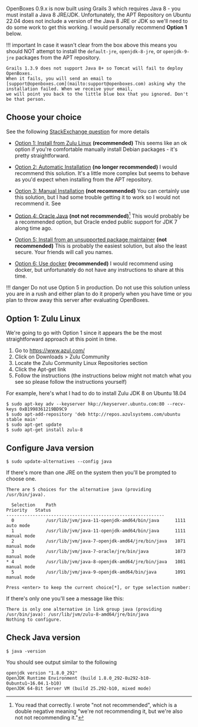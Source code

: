 
OpenBoxes 0.9.x is now built using Grails 3 which requires Java 8 - you must install a Java 8 JRE/JDK. 
Unfortunately, the APT Repository on Ubuntu 22.04 does not include a version 
of the Java 8 JRE or JDK so we'll need to do some work to get this working. I would personally recommend 
**Option 1** below.


!!! important
    In case it wasn't clear from the box above this means you should NOT attempt to install the `default-jre`, 
    `openjdk-8-jre`, or `openjdk-9-jre` packages from the APT repository. 
    
    Grails 1.3.9 does not support Java 8+ so Tomcat will fail to deploy OpenBoxes. 
    When it fails, you will send an email to 
    [support@openboxes.com](mailto:support@openboxes.com) asking why the installation failed. When we receive your email, 
    we will point you back to the little blue box that you ignored. Don't be that person.

## Choose your choice
See the following [StackExchange question](https://askubuntu.com/questions/761127/how-do-i-install-openjdk-7-on-ubuntu-16-04-or-higher) for more details 

* [Option 1: Install from Zulu Linux](https://askubuntu.com/a/840945) **(recommended)**
This seems like an ok option if you're comfortable manually install Debian packages - it's pretty straightforward.

* [Option 2: Automatic Installation](https://askubuntu.com/a/803616) **(no longer recommended)** 
    I would recommend this solution. It's a little more complex but seems to behave as you'd expect when installing 
from the APT repository.

* [Option 3: Manual Installation](https://askubuntu.com/a/803616) **(not recommended)** You can certainly use this solution, but I had some trouble getting it to work so I would not recommend it. See 

* [Option 4: Oracle Java](https://askubuntu.com/a/761527) **(not not recommended)**[^1]
This would probably be a recommended option, but Oracle ended public support for JDK 7 along time ago.

* [Option 5: Install from an unsupported package maintainer](https://askubuntu.com/a/761527) **(not recommended)**
This is probably the easiest solution, but also the least secure. Your friends will call you names.

* [Option 6: Use docker](https://askubuntu.com/a/1059859) **(recommended)** I would recommend using docker, but unfortunately do not have any instructions to share at this time.

!!! danger
    Do not use Option 5 in production. Do not use this solution unless you are in a rush and either plan to do it 
    properly when you have time or you plan to throw away this server after evaluating OpenBoxes. 

[^1]: You read that correctly. I wrote "not not recommended", which is a double negative meaning 
"we're not recommending it, but we're also not not recommending it."

## Option 1: Zulu Linux
We're going to go with Option 1 since it appears the be the most straightforward approach at this point in time.

1. Go to <https://www.azul.com/>
1. Click on Downloads > Zulu Community
1. Locate the Zulu Community Linux Repositories section
1. Click the Apt-get link
1. Follow the instructions (the instructions below might not match what you see so please follow the instructions yourself)

For example, here's what I had to do to install Zulu JDK 8 on Ubuntu 18.04
```
$ sudo apt-key adv --keyserver hkp://keyserver.ubuntu.com:80 --recv-keys 0xB1998361219BD9C9
$ sudo apt-add-repository 'deb http://repos.azulsystems.com/ubuntu stable main'
$ sudo apt-get update
$ sudo apt-get install zulu-8
```

## Configure Java version 
```
$ sudo update-alternatives --config java
```
If there's more than one JRE on the system then you'll be prompted to choose one.
```
There are 5 choices for the alternative java (providing /usr/bin/java).

  Selection    Path                                            Priority   Status
------------------------------------------------------------
  0            /usr/lib/jvm/java-11-openjdk-amd64/bin/java      1111      auto mode
  1            /usr/lib/jvm/java-11-openjdk-amd64/bin/java      1111      manual mode
  2            /usr/lib/jvm/java-7-openjdk-amd64/jre/bin/java   1071      manual mode
  3            /usr/lib/jvm/java-7-oracle/jre/bin/java          1073      manual mode
* 4            /usr/lib/jvm/java-8-openjdk-amd64/jre/bin/java   1081      manual mode
  5            /usr/lib/jvm/java-9-openjdk-amd64/bin/java       1091      manual mode

Press <enter> to keep the current choice[*], or type selection number: 
```
If there's only one you'll see a message like this:
```
There is only one alternative in link group java (providing /usr/bin/java): /usr/lib/jvm/zulu-8-amd64/jre/bin/java
Nothing to configure.
```

## Check Java version
```
$ java -version
```

You should see output similar to the following
```
openjdk version "1.8.0_292"
OpenJDK Runtime Environment (build 1.8.0_292-8u292-b10-0ubuntu1~16.04.1-b10)
OpenJDK 64-Bit Server VM (build 25.292-b10, mixed mode)
```
